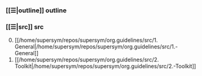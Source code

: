 
### [[☰|outline]] outline

### [[☰|src]] src
0. [[/home/supersym/repos/supersym/org.guidelines/src/1. General|/home/supersym/repos/supersym/org.guidelines/src/1.-General]]
0. [[/home/supersym/repos/supersym/org.guidelines/src/2. Toolkit|/home/supersym/repos/supersym/org.guidelines/src/2.-Toolkit]]
